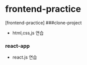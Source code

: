 # frontend-practice
[frontend-practice]
###clone-project
- html,css,js 연습
### react-app
- react.js 연습
